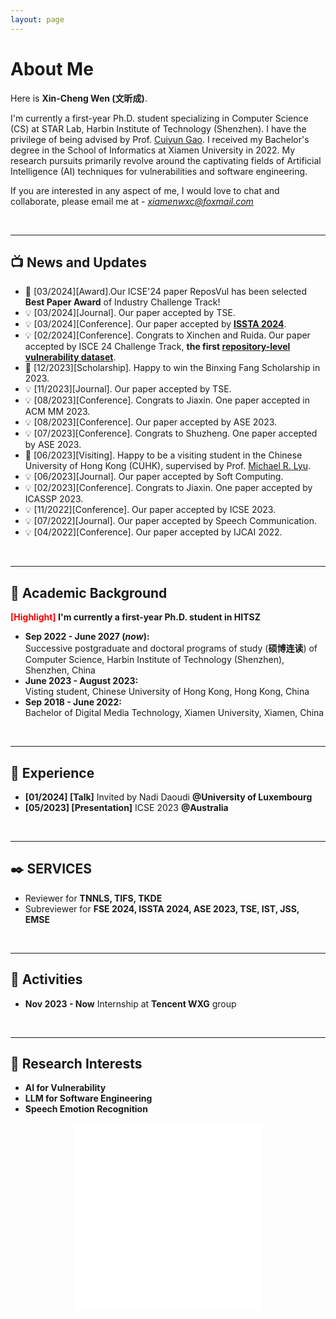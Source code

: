 ```yaml
---
layout: page
---
```


# About Me


Here is **Xin-Cheng Wen (文昕成)**.

I'm currently a first-year Ph.D. student specializing in Computer Science (CS) at STAR Lab, Harbin Institute of Technology (Shenzhen). I have the privilege of being advised by Prof. [Cuiyun Gao](https://cuiyungao.github.io/). I received my Bachelor's degree in the School of Informatics at Xiamen University in 2022. My research pursuits primarily revolve around the captivating fields of Artificial Intelligence (AI) techniques for vulnerabilities and software engineering.


If you are interested in any aspect of me, I would love to chat and collaborate, please email me at - *xiamenwxc@foxmail.com*


  
<br>

---

## 📺 News and Updates
- 🏅 [03/2024][Award].Our ICSE'24 paper ReposVul has been selected **Best Paper Award** of Industry Challenge Track!
- &#x1F4A1; [03/2024][Journal]. Our paper accepted by TSE.
- &#x1F4A1; [03/2024][Conference]. Our paper accepted by **[ISSTA 2024](https://arxiv.org/abs/2403.19096)**.
- &#x1F4A1; [02/2024][Conference]. Congrats to Xinchen and Ruida. Our paper accepted by ISCE 24 Challenge Track, **the first [repository-level vulnerability dataset](https://arxiv.org/abs/2401.13169)**.
- 🏅 [12/2023][Scholarship]. Happy to win the Binxing Fang Scholarship in 2023.
- &#x1F4A1; [11/2023][Journal]. Our paper accepted by TSE.
- &#x1F4A1; [08/2023][Conference]. Congrats to Jiaxin. One paper accepted in ACM MM 2023.
- &#x1F4A1; [08/2023][Conference]. Our paper accepted by ASE 2023.
- &#x1F4A1; [07/2023][Conference]. Congrats to Shuzheng. One paper accepted by ASE 2023.
- &#x1F463; [06/2023][Visiting]. Happy to be a visiting student in the Chinese University of Hong Kong (CUHK), supervised by Prof. [Michael R. Lyu](http://www.cse.cuhk.edu.hk/lyu/).
- &#x1F4A1; [06/2023][Journal]. Our paper accepted by Soft Computing.
- &#x1F4A1; [02/2023][Conference]. Congrats to Jiaxin. One paper accepted by ICASSP 2023.
- &#x1F4A1; [11/2022][Conference]. Our paper accepted by ICSE 2023.
- &#x1F4A1; [07/2022][Journal]. Our paper accepted by Speech Communication.
- &#x1F4A1; [04/2022][Conference]. Our paper accepted by IJCAI 2022.

  
<br>

---

## 🐾 Academic Background

**<font color='red'>[Highlight]</font> I'm currently a first-year Ph.D. student in HITSZ**

- **Sep 2022 - June 2027 (*now*):** <br>Successive postgraduate and doctoral programs of study (**硕博连读**) of Computer Science, Harbin Institute of Technology (Shenzhen), Shenzhen, China
- **June 2023 - August 2023:** <br>Visting student, Chinese University of Hong Kong, Hong Kong, China  
- **Sep 2018 - June 2022:** <br>Bachelor of Digital Media Technology, Xiamen University, Xiamen, China
  
<br>

---

## 🔎 Experience 
- **[01/2024] [Talk]** Invited by Nadi Daoudi **@University of Luxembourg**
- **[05/2023] [Presentation]** ICSE 2023 **@Australia**

<br>

---

## ✒️ SERVICES
- Reviewer for **TNNLS, TIFS, TKDE**
- Subreviewer for **FSE 2024, ISSTA 2024, ASE 2023, TSE, IST, JSS, EMSE**

<br>

---

## 🐳 Activities

- **Nov 2023 - Now** Internship at **Tencent WXG** group

<br>

---



## 📌 Research Interests

- **AI for Vulnerability**
- **LLM for Software Engineering**
- **Speech Emotion Recognition**



<!DOCTYPE html>
<html lang="en">
<head>
    <meta charset="UTF-8">
    <meta name="viewport" content="width=device-width, initial-scale=1.0">
    <style>
        .map-container {
            display: flex;
            justify-content: center;
            align-items: center;
            height: 300px; /* 可根据需要调整 */
        }
        iframe {
            width: 300px; /* 设置宽度 */
            height: 300px; /* 设置高度 */
            border: none; /* 去掉边框 */
        }
    </style>
</head>
<body>
    <div class="map-container">
        <iframe src="//clustrmaps.com/globe.html?d=aOaD90ilFyLNGYvoMbU4h-ub9zto6QkZp33lasBqhkY"></iframe>
    </div>
    <script type="text/javascript" id="clstr_globe" src="//clustrmaps.com/globe.js?d=aOaD90ilFyLNGYvoMbU4h-ub9zto6QkZp33lasBqhkY"></script>
</body>
</html>
